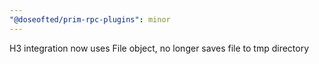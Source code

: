 ```yaml
---
"@doseofted/prim-rpc-plugins": minor
---
```


H3 integration now uses File object, no longer saves file to tmp directory
